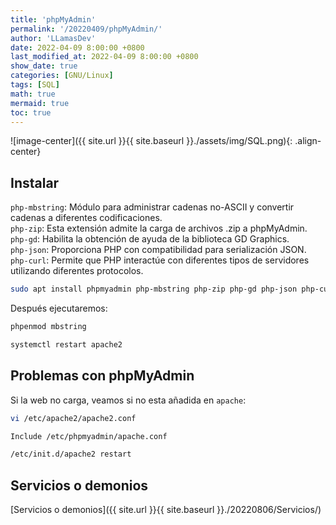 ```yaml
---
title: 'phpMyAdmin'
permalink: '/20220409/phpMyAdmin/'
author: 'LLamasDev'
date: 2022-04-09 8:00:00 +0800
last_modified_at: 2022-04-09 8:00:00 +0800
show_date: true
categories: [GNU/Linux]
tags: [SQL]
math: true
mermaid: true
toc: true
---
```


![image-center]({{ site.url }}{{ site.baseurl }}./assets/img/SQL.png){: .align-center}

## Instalar

`php-mbstring`: Módulo para administrar cadenas no-ASCII y convertir cadenas a diferentes codificaciones.  
`php-zip`: Esta extensión admite la carga de archivos .zip a phpMyAdmin.  
`php-gd`: Habilita la obtención de ayuda de la biblioteca GD Graphics.  
`php-json`: Proporciona PHP con compatibilidad para serialización JSON.  
`php-curl`: Permite que PHP interactúe con diferentes tipos de servidores utilizando diferentes protocolos.
```bash
sudo apt install phpmyadmin php-mbstring php-zip php-gd php-json php-curl
```

Después ejecutaremos:
```bash
phpenmod mbstring

systemctl restart apache2
```

## Problemas con phpMyAdmin

Si la web no carga, veamos si no esta añadida en `apache`:
```bash
vi /etc/apache2/apache2.conf

Include /etc/phpmyadmin/apache.conf

/etc/init.d/apache2 restart
```

## Servicios o demonios

[Servicios o demonios]({{ site.url }}{{ site.baseurl }}./20220806/Servicios/)